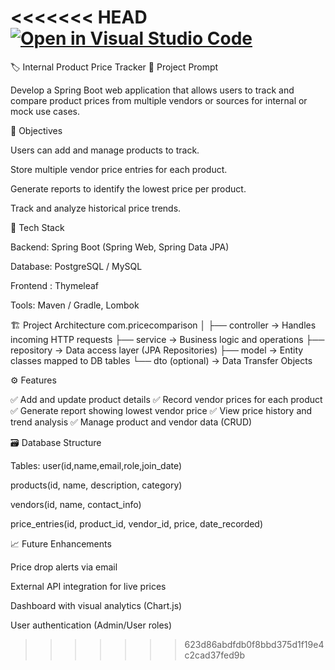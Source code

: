 <<<<<<< HEAD
[![Open in Visual Studio Code](https://classroom.github.com/assets/open-in-vscode-2e0aaae1b6195c2367325f4f02e2d04e9abb55f0b24a779b69b11b9e10269abc.svg)](https://classroom.github.com/online_ide?assignment_repo_id=21049541&assignment_repo_type=AssignmentRepo)
=======
🏷️ Internal Product Price Tracker
📘 Project Prompt

Develop a Spring Boot web application that allows users to track and compare product prices from multiple vendors or sources for internal or mock use cases.

🎯 Objectives

Users can add and manage products to track.

Store multiple vendor price entries for each product.

Generate reports to identify the lowest price per product.

Track and analyze historical price trends.

🧩 Tech Stack

Backend: Spring Boot (Spring Web, Spring Data JPA)

Database: PostgreSQL / MySQL

Frontend : Thymeleaf

Tools: Maven / Gradle, Lombok

🏗️ Project Architecture
com.pricecomparison
│
├── controller       → Handles incoming HTTP requests
├── service          → Business logic and operations
├── repository       → Data access layer (JPA Repositories)
├── model            → Entity classes mapped to DB tables
└── dto (optional)   → Data Transfer Objects

⚙️ Features

✅ Add and update product details
✅ Record vendor prices for each product
✅ Generate report showing lowest vendor price
✅ View price history and trend analysis
✅ Manage product and vendor data (CRUD)

🗃️ Database Structure

Tables:
user(id,name,email,role,join_date)

products(id, name, description, category)

vendors(id, name, contact_info)

price_entries(id, product_id, vendor_id, price, date_recorded)



📈 Future Enhancements

Price drop alerts via email

External API integration for live prices

Dashboard with visual analytics (Chart.js)

User authentication (Admin/User roles)
>>>>>>> 623d86abdfdb0f8bbd375d1f19e4c2cad37fed9b
